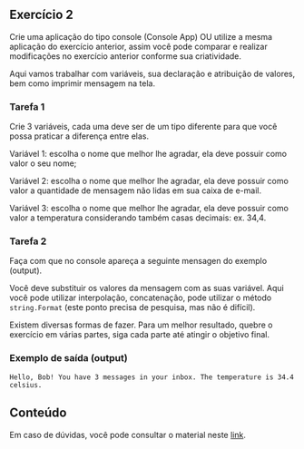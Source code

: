 ## Exercício 2

Crie uma aplicação do tipo console (Console App) OU utilize a mesma aplicação do exercício anterior, assim você pode comparar e realizar modificações no exercício anterior conforme sua criatividade.

Aqui vamos trabalhar com variáveis, sua declaração e atribuição de valores, bem como imprimir mensagem na tela.

### Tarefa 1
Crie 3 variáveis, cada uma deve ser de um tipo diferente para que você possa praticar a diferença entre elas.

Variável 1: escolha o nome que melhor lhe agradar, ela deve possuir como valor o seu nome;

Variável 2: escolha o nome que melhor lhe agradar, ela deve possuir como valor a quantidade de mensagem não lidas em sua caixa de e-mail.

Variável 3: escolha o nome que melhor lhe agradar, ela deve possuir como valor a temperatura considerando também casas decimais: ex. 34,4.

### Tarefa 2
Faça com que no console apareça a seguinte mensagen do exemplo (output).

Você deve substituir os valores da mensagem com as suas variável. Aqui você pode utilizar interpolação, concatenação, pode utilizar o método `string.Format` (este ponto precisa de pesquisa, mas não é difícil).

Existem diversas formas de fazer. Para um melhor resultado, quebre o exercício em várias partes, siga cada parte até atingir o objetivo final.

### Exemplo de saída (output)

```text
Hello, Bob! You have 3 messages in your inbox. The temperature is 34.4 celsius.
```

## Conteúdo
Em caso de dúvidas, você pode consultar o material neste [link](https://learn.microsoft.com/en-us/training/modules/csharp-literals-variables/).